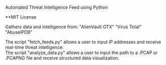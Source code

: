 Automated Threat Intelligence Feed using Python


**MIT License


Gathers data and intelligence from:
    "AlienVault OTX"
    "Virus Total"
    "AbuseIPDB"


The script "fetch_feeds.py" allows a user to input IP addresses and receive real-time threat intelligence.  
The script "analyze_data.py" allows a user to input the path to a .PCAP or .PCAPNG file and receive structured data visualization.

